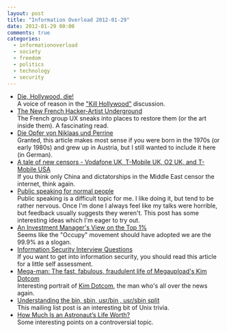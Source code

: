 ```yaml
---
layout: post
title: "Information Overload 2012-01-29"
date: 2012-01-29 00:00
comments: true
categories:
  - informationoverload
  - society
  - freedom
  - politics
  - technology
  - security
---
```

* [Die, Hollywood, die!](http://benwerd.com/blog/2012/01/22/die-hollywood-die/)<br/>A voice of reason in the ["Kill Hollywood"](http://ycombinator.com/rfs9.html) discussion.
* [The New French Hacker-Artist Underground](http://www.wired.com/magazine/2012/01/ff_ux/all/1)<br/>The French group UX sneaks into places to restore them (or the art inside them). A fascinating read.
* [Die Opfer von Niklaas und Perrine](http://www.wienerzeitung.at/nachrichten/kultur/medien/?em_cnt=427905)<br/>Granted, this article makes most sense if you were born in the 1970s (or early 1980s) and grew up in Austria, but I still wanted to include it here (in German).
* [A tale of new censors - Vodafone UK, T-Mobile UK, O2 UK, and T-Mobile USA](https://blog.torproject.org/blog/tale-new-censors-vodafone-uk-t-mobile-uk-o2-uk-and-t-mobile-usa)<br/>If you think only China and dictatorships in the Middle East censor the internet, think again.
* [Public speaking for normal people](http://www.humbledmba.com/public-speaking-for-normal-people)<br/>Public speaking is a difficult topic for me. I like doing it, but tend to be rather nervous. Once I'm done I always feel like my talks were horrible, but feedback usually suggests they weren't. This post has some interesting ideas which I'm eager to try out.
* [An Investment Manager's View on the Top 1%](http://whorulesamerica.net/power/investment_manager.html)<br/>Seems like the "Occupy" movement should have adopted we are the 99.9% as a slogan.
* [Information Security Interview Questions](http://danielmiessler.com/study/infosec_interview_questions/)<br/>If you want to get into information security, you should read this article for a little self assessment.
* [Mega-man: The fast, fabulous, fraudulent life of Megaupload's Kim Dotcom](http://arstechnica.com/tech-policy/news/2012/01/mega-man-the-bizarre-rise-and-sudden-downfall-of-kim-dotcom.ars/1)<br/>Interesting portrait of [Kim Dotcom](http://en.wikipedia.org/wiki/Kim_Dotcom), the man who's all over the news again.
* [Understanding the bin, sbin, usr/bin , usr/sbin split](http://lists.busybox.net/pipermail/busybox/2010-December/074114.html)<br/>This mailing list post is an interesting bit of Unix trivia.
* [How Much Is an Astronaut’s Life Worth?](http://reason.com/archives/2012/01/26/how-much-is-an-astronauts-life-worth)<br/>Some interesting points on a controversial topic.
